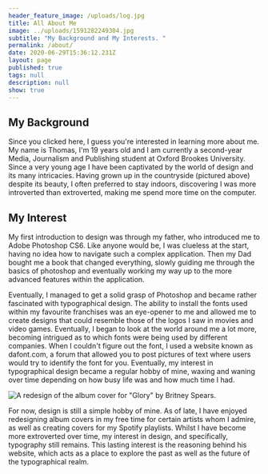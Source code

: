 ```yaml
---
header_feature_image: /uploads/log.jpg
title: All About Me
image: ../uploads/1591282249304.jpg
subtitle: "My Background and My Interests. "
permalink: /about/
date: 2020-06-29T15:36:12.231Z
layout: page
published: true
tags: null
description: null
show: true
---
```

## **My Background**

Since you clicked here, I guess you're interested in learning more about me. My name is Thomas, I'm 19 years old and I am currently a second-year Media, Journalism and Publishing student at Oxford Brookes University. Since a very young age I have been captivated by the world of design and its many intricacies. Having grown up in the countryside (pictured above) despite its beauty, I often preferred to stay indoors, discovering I was more introverted than extroverted, making me spend more time on the computer. 

## **My Interest**

My first introduction to design was through my father, who introduced me to Adobe Photoshop CS6. Like anyone would be, I was clueless at the start, having no idea how to navigate such a complex application. Then my Dad bought me a book that changed everything, slowly guiding me through the basics of photoshop and eventually working my way up to the more advanced features within the application. 

Eventually, I managed to get a solid grasp of Photoshop and became rather fascinated with typographical design. The ability to install the fonts used within my favourite franchises was an eye-opener to me and allowed me to create designs that could resemble those of the logos I saw in movies and video games. Eventually, I began to look at the world around me a lot more, becoming intrigued as to which fonts were being used by different companies. When I couldn't figure out the font, I used a website known as dafont.com, a forum that allowed you to post pictures of text where users would try to identify the font for you. Eventually, my interest in typographical design became a regular hobby of mine, waxing and waning over time depending on how busy life was and how much time I had.

![A redesign of the album cover for "Glory" by Britney Spears. ](../uploads/glory.png "A redesign of the album cover for \"Glory\" by Britney Spears. ")

For now, design is still a simple hobby of mine. As of late, I have enjoyed redesigning album covers in my free time for certain artists whom I admire, as well as creating covers for my Spotify playlists. Whilst I have become more extroverted over time, my interest in design, and specifically, typography still remains. This lasting interest is the reasoning behind his website, which acts as a place to explore the past as well as the future of the typographical realm.